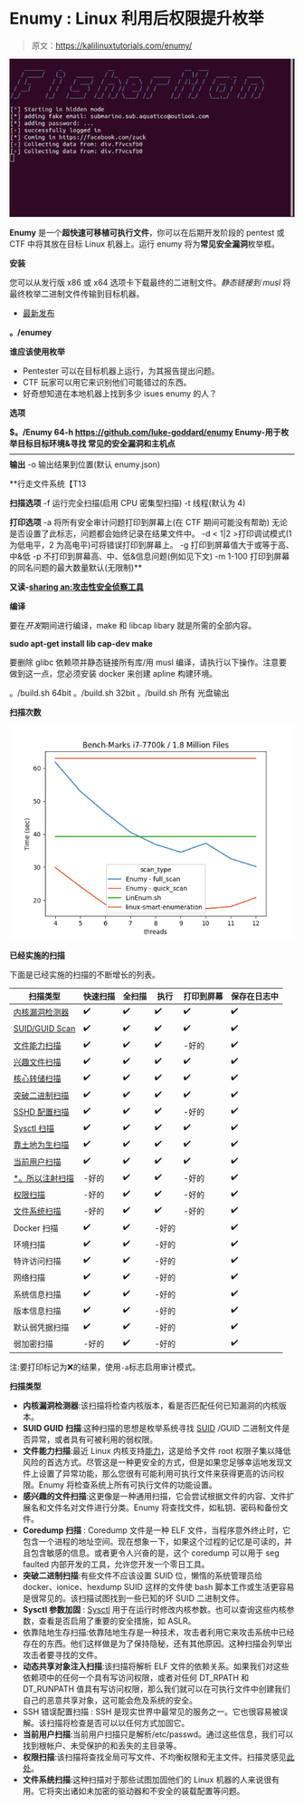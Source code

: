 # Enumy : Linux 利用后权限提升枚举

> 原文：<https://kalilinuxtutorials.com/enumy/>

[![Enumy : Linux Post Exploitation Privilege Escalation Enumeration](img//39b3659b564580dfa7a0b7b2c6da1392.png "Enumy : Linux Post Exploitation Privilege Escalation Enumeration")](https://1.bp.blogspot.com/-GYGGAL1ljCU/YSXDC_PdNQI/AAAAAAAAKjY/2xupSNIxKwEm5nm89HSBxs704sMUC9gOACLcBGAsYHQ/s687/template%2B%25281%2529.png)

**Enumy** 是一个**超快速可移植可执行文件**，你可以在后期开发阶段的 pentest 或 CTF 中将其放在目标 Linux 机器上。运行 enumy 将为**常见安全漏洞**枚举框。

**安装**

您可以从发行版 x86 或 x64 选项卡下载最终的二进制文件。*静态链接到 musl* 将最终枚举二进制文件传输到目标机器。

*   [最新发布](https://github.com/luke-goddard/enumy/releases)

**。/enumey**

**谁应该使用枚举**

*   Pentester 可以在目标机器上运行，为其报告提出问题。
*   CTF 玩家可以用它来识别他们可能错过的东西。
*   好奇想知道在本地机器上找到多少 isues enumy 的人？

**选项**

**$。/Enumy 64-h
https://github.com/luke-goddard/enumy
Enumy-用于枚举目标目标环境&寻找
常见的安全漏洞和主机点**————————————————————————————————————
**输出**
-o 输出结果到位置(默认 enumy.json)

**行走文件系统【T13

**扫描选项**
-f 运行完全扫描(启用 CPU 密集型扫描)
-t 线程(默认为 4)

**打印选项**
-a 将所有安全审计问题打印到屏幕上(在 CTF 期间可能没有帮助)
无论是否设置了此标志，问题都会始终记录在结果文件中。
-d < 1|2 >打印调试模式(1 为低电平，2 为高电平)可将错误打印到屏幕上。
-g 打印到屏幕值大于或等于高、中&低
-p 不打印到屏幕高、中、低&信息问题(例如见下文)
-m 1-100 打印到屏幕的同名问题的最大数量默认(无限制)**

**又读-[sharing an:攻击性安全侦察工具](https://kalilinuxtutorials.com/sharingan/)**

**编译**

要在*开发*期间进行编译，make 和 libcap libary 就是所需的全部内容。

**sudo apt-get install lib cap-dev
make**

要删除 glibc 依赖项并静态链接所有库/用 musl 编译，请执行以下操作。注意要做到这一点，您必须安装 docker 来创建 apline 构建环境。

。/build.sh 64bit
。/build.sh 32bit
。/build.sh 所有
光盘输出

**扫描次数**

![](img//3e869ce7b2c721e0148ee0d487f97c50.png)

**已经实施的扫描**

下面是已经实施的扫描的不断增长的列表。

| 扫描类型 | 快速扫描 | 全扫描 | 执行 | 打印到屏幕 | 保存在日志中 |
| --- | --- | --- | --- | --- | --- |
| [内核漏洞检测器](https://github.com/luke-goddard/enumy#kernel-exploit-surgestor) | ✔️ | ✔️ | ✔️ | ✔️ | ✔️ |
| [SUID/GUID Scan](https://github.com/luke-goddard/enumy#suid-guid-scan) | ✔️ | ✔️ | ✔️ | ✔️ | ✔️ |
| [文件能力扫描](https://github.com/luke-goddard/enumy#file-capabilities-scan) | ✔️ | ✔️ | ✔️ | -好的 | ✔️ |
| [兴趣文件扫描](https://github.com/luke-goddard/enumy#intresting-files-scan) | ✔️ | ✔️ | ✔️ | ✔️ | ✔️ |
| [核心转储扫描](https://github.com/luke-goddard/enumy#coredump-scan) | ✔️ | ✔️ | ✔️ | ✔️ | ✔️ |
| [突破二进制扫描](https://github.com/luke-goddard/enumy#breakout-binary-scan) | ✔️ | ✔️ | ✔️ | ✔️ | ✔️ |
| [SSHD 配置扫描](https://github.com/luke-goddard/enumy#ssh-misconfiguration-scan) | ✔️ | ✔️ | ✔️ | -好的 | ✔️ |
| [Sysctl 扫描](https://github.com/luke-goddard/enumy#sysctl-parameter-hardening) | ✔️ | ✔️ | ✔️ | ✔️ | ✔️ |
| [靠土地为生扫描](https://github.com/luke-goddard/enumy#living-off-the-land-scan) | ✔️ | ✔️ | ✔️ | ✔️ | ✔️ |
| [当前用户扫描](https://github.com/luke-goddard/enumy#current-user-scan) | ✔️ | ✔️ | ✔️ | ✔️ | ✔️ |
| [*。所以注射扫描](https://github.com/luke-goddard/enumy#dynamic-shared-object-injection-scan) | -好的 | ✔️ | ✔️ | -好的 | ✔️ |
| [权限扫描](https://github.com/luke-goddard/enumy#permissions-scan) | -好的 | ✔️ | ✔️ | -好的 | ✔️ |
| [文件系统扫描](https://github.com/luke-goddard/enumy#file-system-scan) | -好的 | ✔️ | ✔️ | -好的 | ✔️ |
| Docker 扫描 | ✔️ | ✔️ | -好的 |  | ✔️ |
| 环境扫描 | ✔️ | ✔️ | -好的 |  | ✔️ |
| 特许访问扫描 | ✔️ | ✔️ | -好的 |  | ✔️ |
| 网络扫描 | ✔️ | ✔️ | -好的 |  | ✔️ |
| 系统信息扫描 | ✔️ | ✔️ | -好的 |  | ✔️ |
| 版本信息扫描 | ✔️ | ✔️ | -好的 |  | ✔️ |
| 默认弱凭据扫描 | ✔️ | ✔️ | -好的 |  | ✔️ |
| 弱加密扫描 | -好的 | ✔️ | -好的 |  | ✔️ |

注:要打印标记为❌的结果，使用`-a`标志启用审计模式。

**扫描类型**

*   **内核漏洞检测器**:该扫描将检查内核版本，看是否匹配任何已知漏洞的内核版本。
*   **SUID GUID 扫描**:这种扫描的思想是枚举系统寻找 [SUID](https://www.hackingarticles.in/linux-privilege-escalation-using-suid-binaries/) /GUID 二进制文件是否异常，或者具有可被利用的弱权限。
*   **文件能力扫描**:最近 Linux 内核支持[能力](https://www.man7.org/linux/man-pages/man7/capabilities.7.html)，这是给予文件 root 权限子集以降低风险的首选方式。尽管这是一种更安全的方式，但是如果您足够幸运地发现文件上设置了异常功能，那么您很有可能利用可执行文件来获得更高的访问权限。Enumy 将检查系统上所有可执行文件的功能设置。
*   **感兴趣的文件扫描**:这更像是一种通用扫描，它会尝试根据文件的内容、文件扩展名和文件名对文件进行分类。Enumy 将查找文件，如私钥、密码和备份文件。
*   **Coredump 扫描** : Coredump 文件是一种 ELF 文件，当程序意外终止时，它包含一个进程的地址空间。现在想象一下，如果这个过程的记忆是可读的，并且包含敏感的信息。或者更令人兴奋的是，这个 coredump 可以用于 seg faulted 内部开发的工具，允许您开发一个零日工具。
*   **突破二进制扫描**:有些文件不应该设置 SUID 位，懒惰的系统管理员给 docker、ionice、hexdump SUID 这样的文件使 bash 脚本工作或生活更容易是很常见的。该扫描试图找到一些已知的坏 SUID 二进制文件。
*   **Sysctl 参数加固** : [Sysctl](https://linux.die.net/man/8/sysctl) 用于在运行时修改内核参数。也可以查询这些内核参数，查看是否启用了重要的安全措施，如 ASLR。
*   依靠陆地生存扫描:依靠陆地生存是一种技术，攻击者利用它来攻击系统中已经存在的东西。他们这样做是为了保持隐秘，还有其他原因。这种扫描会列举出攻击者要寻找的文件。
*   **动态共享对象注入扫描**:该扫描将解析 ELF 文件的依赖关系。如果我们对这些依赖项中的任何一个具有写访问权限，或者对任何 DT_RPATH 和 DT_RUNPATH 值具有写访问权限，那么我们就可以在可执行文件中创建我们自己的恶意共享对象，这可能会危及系统的安全。
*   SSH 错误配置扫描 : SSH 是现实世界中最常见的服务之一。它也很容易被误解。该扫描将检查是否可以以任何方式加固它。
*   **当前用户扫描**:当前用户扫描只是解析/etc/passwd。通过这些信息，我们可以找到根帐户、未受保护的和丢失的主目录等。
*   **权限扫描**:该扫描将查找全局可写文件、不均衡权限和无主文件。扫描灵感见[此处](http://infosecisland.com/blogview/8494-Keeping-Linux-File-Systems-Clean-and-Secure.html)。
*   **文件系统扫描**:这种扫描对于那些试图加固他们的 Linux 机器的人来说很有用。它将突出诸如未加密的驱动器和不安全的装载配置等问题。